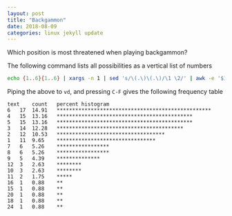 ```yaml
---
layout: post
title: "Backgammon"
date: 2018-08-09
categories: linux jekyll update
---
```


Which position is most threatened when playing backgammon?

The following command lists all possibilities as a vertical list of numbers

``` bash
echo {1..6}{1..6} | xargs -n 1 | sed 's/\(.\)\(.\)/\1 \2/' | awk -e '$1!=$2{print $1,$2,$1+$2}' -e '$1==$2{print $1,2*$1,3*$1,4*$1}' | xargs -n 1 
```

Piping the above to `vd`, and pressing `C-F` gives the following frequency table

```
text	count	percent	histogram
6	17	14.91	**************************************************
4	15	13.16	********************************************
5	15	13.16	********************************************
3	14	12.28	*****************************************
2	12	10.53	***********************************
1	11	9.65	********************************
7	6	5.26	*****************
8	6	5.26	*****************
9	5	4.39	**************
12	3	2.63	********
10	3	2.63	********
11	2	1.75	*****
16	1	0.88	**
15	1	0.88	**
20	1	0.88	**
18	1	0.88	**
24	1	0.88	**
```

